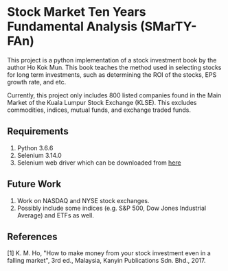 # Stock Market Ten Years Fundamental Analysis (SMarTY-FAn)
This project is a python implementation of a stock investment book by the author Ho Kok Mun. This book teaches the method used in selecting stocks for long term investments, such as determining the ROI of the stocks, EPS growth rate, and etc.

Currently, this project only includes 800 listed companies found in the Main Market of the Kuala Lumpur Stock Exchange (KLSE). This excludes commodities, indices, mutual funds, and exchange traded funds. 

## Requirements
1. Python 3.6.6
2. Selenium 3.14.0
3. Selenium web driver which can be downloaded from [here](https://www.seleniumhq.org/projects/webdriver/)

## Future Work
1. Work on NASDAQ and NYSE stock exchanges.
2. Possibly include some indices (e.g. S&P 500, Dow Jones Industrial Average) and ETFs as well.

## References
[1] K. M. Ho, "How to make money from your stock investment even in a falling market", 3rd ed., Malaysia, Kanyin Publications Sdn. Bhd., 2017.
